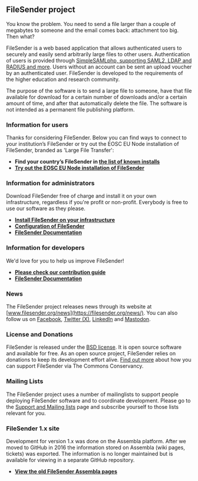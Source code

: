 
## FileSender project

You know the problem. You need to send a file larger than a couple of megabytes to someone and the email comes back: attachment too big. Then what?

FileSender is a web based application that allows authenticated users to securely and easily send arbitrarily large files to other users. Authentication of users is provided through [SimpleSAMLphp, supporting SAML2, LDAP and RADIUS and more](http://simplesamlphp.org). Users without an account can be sent an upload voucher by an authenticated user. FileSender is developed to the requirements of the higher education and research community.

The purpose of the software is to send a large file to someone, have that file available for download for a certain number of downloads and/or a certain amount of time, and after that automatically delete the file. The software is not intended as a permanent file publishing platform.


### Information for users

Thanks for considering FileSender. Below you can find ways to connect to your institution’s FileSender or try out the EOSC EU Node installation of FileSender, branded as 'Large File Transfer':  

* **Find your country’s FileSender in [the list of known installs](https://docs.filesender.org/filesender/known-installs)**
* **[Try out the EOSC EU Node installation of FileSender](https://open-science-cloud.ec.europa.eu/services/large-file-transfer)**

### Information for administrators

Download FileSender free of charge and install it on your own infrastructure, regardless if you're profit or non-profit.  Everybody is free to use our software as they please.

* **[Install FileSender on your infrastructure](//docs.filesender.org/filesender/v2.0/install/)**
* **[Configuration of FileSender](//docs.filesender.org/filesender/v2.0/admin/configuration/)**
* **[FileSender Documentation](//docs.filesender.org/filesender/v2.0/)**

### Information for developers

We'd love for you to help us improve FileSender!

* **[Please check our contribution guide](https://github.com/filesender/filesender/blob/master/CONTRIBUTE.md)**
* **[FileSender Documentation](//docs.filesender.org/filesender/v2.0/)**

### News

The FileSender project releases news through its website at [www.filesender.org/news](https://filesender.org/news/). You can also follow us on [Facebook](https://www.facebook.com/FileSenderProject), [Twitter (X)](https://twitter.com/filesender), [LinkedIn](https://www.linkedin.com/company/filesender) and [Mastodon](https://social.edu.nl/@FileSender).

### License and Donations

FileSender is released under the [BSD license](http://opensource.org/licenses/BSD-3-Clause). It is open source software and available for free.  As an open source project, FileSender relies on donations to keep its development effort alive.  [Find out more](https://commonsconservancy.org/programmes/) about how you can support FileSender via The Commons Conservancy. 

### Mailing Lists

The FileSender project uses a number of mailinglists to support people deploying FileSender software and to coordinate development. Please go to the [Support and Mailing lists](http://docs.filesender.org/filesender/mailinglist) page and subscribe yourself to those lists relevant for you.

### FileSender 1.x site

Development for version 1.x was done on the Assembla platform. After we moved to GitHub in 2016 the information stored on Assembla (wiki pages, tickets) was exported. The information is no longer maintained but is available for viewing in a separate GitHub repository.

* **[View the old FileSender Assembla pages](https://github.com/filesender/assembla-export)**
